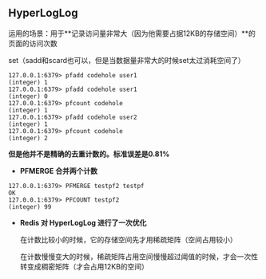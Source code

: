 ## HyperLogLog

运用的场景：用于**记录访问量非常大（因为他需要占据12KB的存储空间）**的页面的访问次数

set（sadd和scard也可以，但是当数据量非常大的时候set太过消耗空间了）



```
127.0.0.1:6379> pfadd codehole user1
(integer) 1
127.0.0.1:6379> pfadd codehole user1
(integer) 0
127.0.0.1:6379> pfcount codehole
(integer) 1
127.0.0.1:6379> pfadd codehole user2
(integer) 1
127.0.0.1:6379> pfcount codehole
(integer) 2
```

**但是他并不是精确的去重计数的。标准误差是0.81%**



- **PFMERGE 合并两个计数**

```
127.0.0.1:6379> PFMERGE testpf2 testpf
OK
127.0.0.1:6379> PFCOUNT testpf2
(integer) 99
```



- **Redis 对 HyperLogLog 进行了一次优化**

  在计数比较小的时候，它的存储空间先才用稀疏矩阵（空间占用较小）

  在计数慢慢变大的时候，稀疏矩阵占用空间慢慢超过阈值的时候，才会一次性转变成稠密矩阵（才会占用12KB的空间）